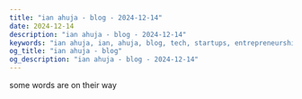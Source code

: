 ```yaml
---
title: "ian ahuja - blog - 2024-12-14"
date: 2024-12-14
description: "ian ahuja - blog - 2024-12-14"
keywords: "ian ahuja, ian, ahuja, blog, tech, startups, entrepreneurship, sales, b2b, saas, moonquake, music, synth, plantle"
og_title: "ian ahuja - blog"
og_description: "ian ahuja - blog - 2024-12-14"
---
```


some words are on their way